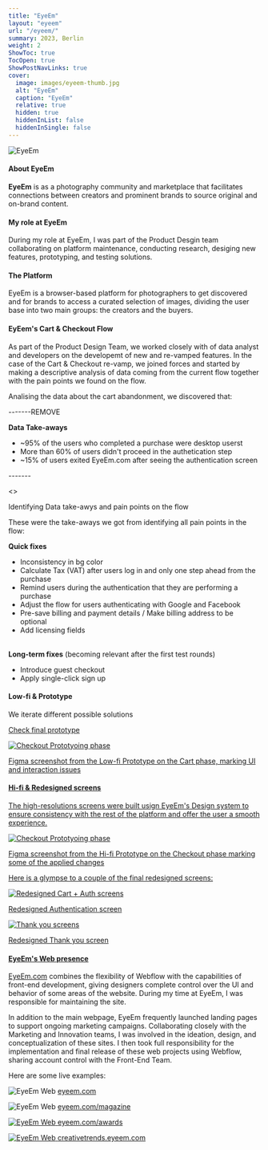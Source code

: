 ```yaml
---
title: "EyeEm"
layout: "eyeem"
url: "/eyeem/"
summary: 2023, Berlin
weight: 2
ShowToc: true
TocOpen: true
ShowPostNavLinks: true
cover:
  image: images/eyeem-thumb.jpg
  alt: "EyeEm"
  caption: "EyeEm"
  relative: true
  hidden: true
  hiddenInList: false
  hiddenInSingle: false
---
```


![EyeEm](images/eyeem-thumb.jpg)

#### About EyeEm

**EyeEm** is as a photography community and marketplace that facilitates connections between creators and prominent brands to source original and on-brand content.

#### My role at EyeEm

During my role at EyeEm, I was part of the Product Desgin team collaborating on platform maintenance, conducting research, desiging new features, prototyping, and testing solutions.

#### The Platform

EyeEm is a browser-based platform for photographers to get discovered and for brands to access a curated selection of images, dividing the user base into two main groups: the creators and the buyers.

#### EyEem's Cart & Checkout Flow

As part of the Product Design Team, we worked closely with of data analyst and developers on the developemt of new and re-vamped features. In the case of the Cart & Checkout re-vamp, we joined forces and started by making a descriptive analysis of data coming from the current flow together with the pain points we found on the flow.

Analising the data about the cart abandonment, we discovered that:

-------REMOVE

<div class="box-notes blue">
<strong>Data Take-aways</strong>
  <ul>
      <li>~95% of the users who completed a purchase were desktop userst</li>
      <li>More than 60% of users didn't proceed in the authetication step</li>
      <li>~15% of users exited EyeEm.com after seeing the authentication screen</li>
    </ul>
</div>
-------

<<IMAGE OF ALL FLOW WITH PAINPOINTS AND DATA TAKE-AWAYS>>

<p class="photo-footnote">Identifying Data take-awys and pain points on the flow</p>

These were the take-aways we got from identifying all pain points in the flow:

<div class="box-notes green">
  <strong>Quick fixes</strong>
    <ul>
      <li>Inconsistency in bg color</li>
      <li>Calculate Tax (VAT) after users log in and only one step ahead from the purchase</li>
      <li>Remind users during the authentication that they are performing a purchase</li>
      <li>Adjust the flow for users authenticating with Google and Facebook</li>
      <li>Pre-save billing and payment details / Make billing address to be optional</li>
      <li>Add licensing fields</li>
    </ul>
</div>
<br>
<div class="box-notes orange">
<strong>Long-term fixes</strong> (becoming relevant after the first test rounds)
    <ul>
      <li>Introduce guest checkout</li>
      <li>Apply single-click sign up</li>
    </ul>
</div>

#### Low-fi & Prototype

We iterate different possible solutions

<a href="https://www.figma.com/proto/8uY2K7IVQ9ZY0zZ6nbfgLY/Cart-%26-Checkout-process-(Quick-wins)-(Copy)?page-id=2754%3A8279&node-id=2767-16673&viewport=831%2C395%2C0.06&t=CbdfJQfKEAJWeuO0-1&scaling=min-zoom&starting-point-node-id=2767%3A16673&show-proto-sidebar=1
" target="_blank">Check final prototype<span class="fi" style="background-image: url(images/ext-link.svg)"></span></p>

![Checkout Prototyoing phase](images/cart-protoyping-phase.png)

<p class="photo-footnote">Figma screenshot from the Low-fi Prototype on the Cart phase, marking UI and interaction issues</p>

#### Hi-fi & Redesigned screens

The high-resolutions screens were built usign EyeEm's Design system to ensure consistency with the rest of the platform and offer the user a smooth experience.

![Checkout Prototyoing phase](images/checkout-protoyping-phase.png)

<p class="photo-footnote">Figma screenshot from the Hi-fi Prototype on the Checkout phase marking some of the applied changes</p>

Here is a glympse to a couple of the final redesigned screens:

![Redesigned Cart + Auth screens](images/cart-view-auth.png)

<p class="photo-footnote">Redesigned Authentication screen</p>

![Thank you screens](images/thank-you-page.png)

<p class="photo-footnote">Redesigned Thank you screen</p>

#### EyeEm's Web presence

<a href="http://eyeem.com" target="_blank">EyeEm.com</a> combines the flexibility of Webflow with the capabilities of front-end development, giving designers complete control over the UI and behavior of some areas of the website. During my time at EyeEm, I was responsible for maintaining the site.

In addition to the main webpage, EyeEm frequently launched landing pages to support ongoing marketing campaigns. Collaborating closely with the Marketing and Innovation teams, I was involved in the ideation, design, and conceptualization of these sites. I then took full responsibility for the implementation and final release of these web projects using Webflow, sharing account control with the Front-End Team.

Here are some live examples:

![EyeEm Web](images/eyeem-web.jpg)
<a href="http://eyeem.com" target="_blank">eyeem.com<span class="fi" style="background-image: url(images/ext-link.svg)"></span></a>

![EyeEm Web](images/eyeem-magazine.jpg)
<a class="inline-link" href="https://www.eyeem.com/magazine" target="_blank">eyeem.com/magazine<span class="fi" style="background-image: url(images/ext-link.svg)"></span></p>

![EyeEm Web](images/eyeem-awards.jpg)
<a href="https://www.eyeem.com/awards" target="_blank">eyeem.com/awards<span class="fi" style="background-image: url(images/ext-link.svg)"></span></p>

![EyeEm Web](images/eyeem-creative-trends.jpg)
<a href="https://creativetrends.eyeem.com/" target="_blank">creativetrends.eyeem.com<span class="fi" style="background-image: url(images/ext-link.svg)"></span></p>
